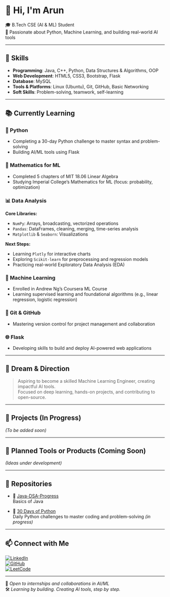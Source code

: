 # 👋 Hi, I'm Arun  
🎓 B.Tech CSE (AI & ML) Student  
📍 Passionate about Python, Machine Learning, and building real-world AI tools

---

## 🚀 Skills

- **Programming**: Java, C++, Python, Data Structures & Algorithms, OOP  
- **Web Development**: HTML5, CSS3, Bootstrap, Flask  
- **Database**: MySQL  
- **Tools & Platforms**: Linux (Ubuntu), Git, GitHub, Basic Networking  
- **Soft Skills**: Problem-solving, teamwork, self-learning  

---

## 📚 Currently Learning

### 🐍 Python
- Completing a 30-day Python challenge to master syntax and problem-solving  
- Building AI/ML tools using Flask

### 🔢 Mathematics for ML
- Completed 5 chapters of MIT 18.06 Linear Algebra  
- Studying Imperial College’s Mathematics for ML (focus: probability, optimization)

### 📊 Data Analysis
**Core Libraries:**
- `NumPy`: Arrays, broadcasting, vectorized operations  
- `Pandas`: DataFrames, cleaning, merging, time-series analysis  
- `Matplotlib` & `Seaborn`: Visualizations  

**Next Steps:**
- Learning `Plotly` for interactive charts  
- Exploring `Scikit-learn` for preprocessing and regression models  
- Practicing real-world Exploratory Data Analysis (EDA)

### 🤖 Machine Learning
- Enrolled in Andrew Ng’s Coursera ML Course  
- Learning supervised learning and foundational algorithms (e.g., linear regression, logistic regression)

### 🔧 Git & GitHub
- Mastering version control for project management and collaboration

### 🌐 Flask
- Developing skills to build and deploy AI-powered web applications

---

## 🎯 Dream & Direction

> Aspiring to become a skilled Machine Learning Engineer, creating impactful AI tools.  
> Focused on deep learning, hands-on projects, and contributing to open-source.

---

## 💼 Projects (In Progress)

*(To be added soon)*

---

## 🚀 Planned Tools or Products (Coming Soon)

*(Ideas under development)*

---

## 📁 Repositories

- 🧵 [Java-DSA-Progress](https://github.com/arunpalanivel2377/Java-Dsa-Progress)  
    Basics of Java

- 🐍 [30 Days of Python](https://github.com/arunpalanivel2377/python30days)  
  Daily Python challenges to master coding and problem-solving *(in progress)*

---

## 📫 Connect with Me

[![LinkedIn](https://img.shields.io/badge/LinkedIn-blue?style=flat&logo=linkedin)](https://www.linkedin.com/in/arun-palanivel-a15848348/)  
[![GitHub](https://img.shields.io/badge/GitHub-black?style=flat&logo=github)](https://github.com/arunpalanivel2377)  
[![LeetCode](https://img.shields.io/badge/LeetCode-orange?style=flat&logo=leetcode)](https://leetcode.com/u/arunpalanivel2377/)

---

📧 *Open to internships and collaborations in AI/ML*  
🛠 *Learning by building. Creating AI tools, step by step.*


<!--
**arunpalanivel2377/arunpalanivel2377** is a ✨ _special_ ✨ repository because its `README.md` (this file) appears on your GitHub profile.

Here are some ideas to get you started:

- 🔭 I’m currently working on ...
- 🌱 I’m currently learning ...
- 👯 I’m looking to collaborate on ...
- 🤔 I’m looking for help with ...
- 💬 Ask me about ...
- 📫 How to reach me: ...
- 😄 Pronouns: ...
- ⚡ Fun fact: ...
-->





<!--
**arunpalanivel2377/arunpalanivel2377** is a ✨ _special_ ✨ repository because its `README.md` (this file) appears on your GitHub profile.

Here are some ideas to get you started:

- 🔭 I’m currently working on ...
- 🌱 I’m currently learning ...
- 👯 I’m looking to collaborate on ...
- 🤔 I’m looking for help with ...
- 💬 Ask me about ...
- 📫 How to reach me: ...
- 😄 Pronouns: ...
- ⚡ Fun fact: ...
-->
